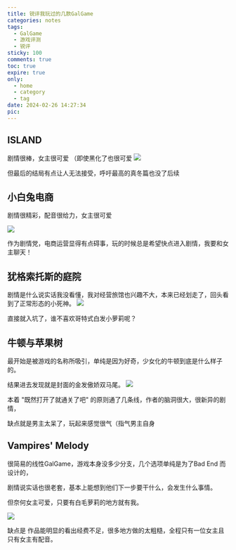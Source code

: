 ```yaml
---
title: 锐评我玩过的几款GalGame
categories: notes
tags:
  - GalGame
  - 游戏评测
  - 锐评
sticky: 100
comments: true
toc: true
expire: true
only:
  - home
  - category
  - tag
date: 2024-02-26 14:27:34
pic:
---
```


## ISLAND
剧情很棒，女主很可爱 （即使黑化了也很可爱
![](https://cdn.cloudflare.steamstatic.com/steam/apps/857450/ss_7f682e174949cceba9eaa2758e041a18aeeef27b.jpg)

但最后的结局有点让人无法接受，呼吁最高的真冬篇也没了后续

## 小白兔电商

剧情很精彩，配音很给力，女主很可爱

![](https://cdn.cloudflare.steamstatic.com/steam/apps/1111460/extras/top6a.png)

作为剧情党，电商运营显得有点碍事，玩的时候总是希望快点进入剧情，我要和女主聊天！


## 犹格索托斯的庭院

剧情是什么说实话我没看懂，我对经营旅馆也兴趣不大，本来已经划走了，回头看到了正常形态的小死神。
![](https://cdn.cloudflare.steamstatic.com/steam/apps/2194530/ss_a9d449a7c2fad74ba3b80b6f278f5970a09d5189.jpg)

直接就入坑了，谁不喜欢哥特式白发小萝莉呢？

## 牛顿与苹果树

最开始是被游戏的名称所吸引，单纯是因为好奇，少女化的牛顿到底是什么样子的。

结果进去发现就是封面的金发傲娇双马尾。
![](https://cdn.cloudflare.steamstatic.com/steam/apps/1237370/ss_057607bcfd1b8caab4a23e7b7fcf80d8d6b0078e.jpg)

本着 "既然打开了就通关了吧" 的原则通了几条线，作者的脑洞很大，很新异的剧情，

缺点就是男主太呆了，玩起来感觉很气（指气男主自身

## Vampires' Melody

很简易的线性GalGame，游戏本身没多少分支，几个选项单纯是为了Bad End 而设计的，

剧情说实话也很老套，基本上能想到他们下一步要干什么，会发生什么事情。

但奈何女主可爱，只要有白毛萝莉的地方就有我。

![](https://cdn.cloudflare.steamstatic.com/steam/apps/1377360/ss_29b0950989e134547887d79f4dca0e6ab7abb4d1.jpg)

缺点是 作品能明显的看出经费不足，很多地方做的太粗糙，全程只有一位女主且只有女主有配音。
